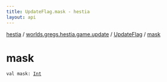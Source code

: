 ```yaml
---
title: UpdateFlag.mask - hestia
layout: api
---
```


<div class='api-docs-breadcrumbs'><a href="../../index.html">hestia</a> / <a href="../index.html">worlds.gregs.hestia.game.update</a> / <a href="index.html">UpdateFlag</a> / <a href="./mask.html">mask</a></div>

# mask

<div class="signature"><code><span class="keyword">val </span><span class="identifier">mask</span><span class="symbol">: </span><a href="https://kotlinlang.org/api/latest/jvm/stdlib/kotlin/-int/index.html"><span class="identifier">Int</span></a></code></div>
